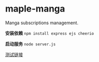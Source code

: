 # maple-manga

Manga subscriptions management.

**安装依赖**
`npm install express ejs cheerio`

**启动服务**
`node server.js`


[测试链接](http://localhost:3000)
